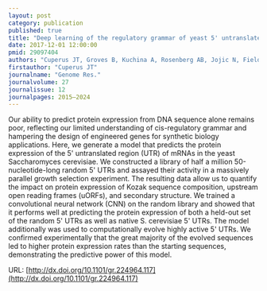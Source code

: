 ```yaml
---
layout: post
category: publication
published: true
title: "Deep learning of the regulatory grammar of yeast 5' untranslated regions from 500,000 random sequences"
date: 2017-12-01 12:00:00
pmid: 29097404
authors: "Cuperus JT, Groves B, Kuchina A, Rosenberg AB, Jojic N, Fields S, Seelig G"
firstauthor: "Cuperus JT"
journalname: "Genome Res."
journalvolume: 27
journalissue: 12
journalpages: 2015–2024
---
```


Our ability to predict protein expression from DNA sequence alone remains poor, reflecting our limited understanding of cis-regulatory grammar and hampering the design of engineered genes for synthetic biology applications. Here, we generate a model that predicts the protein expression of the 5' untranslated region (UTR) of mRNAs in the yeast Saccharomyces cerevisiae. We constructed a library of half a million 50-nucleotide-long random 5' UTRs and assayed their activity in a massively parallel growth selection experiment. The resulting data allow us to quantify the impact on protein expression of Kozak sequence composition, upstream open reading frames (uORFs), and secondary structure. We trained a convolutional neural network (CNN) on the random library and showed that it performs well at predicting the protein expression of both a held-out set of the random 5' UTRs as well as native S. cerevisiae 5' UTRs. The model additionally was used to computationally evolve highly active 5' UTRs. We confirmed experimentally that the great majority of the evolved sequences led to higher protein expression rates than the starting sequences, demonstrating the predictive power of this model.

URL: [http://dx.doi.org/10.1101/gr.224964.117](http://dx.doi.org/10.1101/gr.224964.117)
